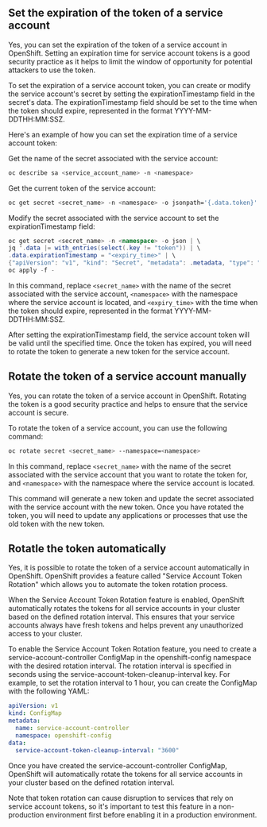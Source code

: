 

Set the expiration of the token of a service account
----------------------------

Yes, you can set the expiration of the token of a service account in OpenShift. Setting an expiration time for service account tokens is a good security practice as it helps to limit the window of opportunity for potential attackers to use the token.

To set the expiration of a service account token, you can create or modify the service account's secret by setting the expirationTimestamp field in the secret's data. The expirationTimestamp field should be set to the time when the token should expire, represented in the format YYYY-MM-DDTHH:MM:SSZ.

Here's an example of how you can set the expiration time of a service account token:

Get the name of the secret associated with the service account:

```bash
oc describe sa <service_account_name> -n <namespace>
```

Get the current token of the service account:

```bash
oc get secret <secret_name> -n <namespace> -o jsonpath='{.data.token}' | base64 -d
```

Modify the secret associated with the service account to set the expirationTimestamp field:

```csharp
oc get secret <secret_name> -n <namespace> -o json | \
jq '.data |= with_entries(select(.key != "token")) | \
.data.expirationTimestamp = "<expiry_time>" | \
{"apiVersion": "v1", "kind": "Secret", "metadata": .metadata, "type": "kubernetes.io/service-account-token", "data": .data}' | \
oc apply -f -
```

In this command, replace `<secret_name>` with the name of the secret associated with the service account, `<namespace>` with the namespace where the service account is located, and `<expiry_time>` with the time when the token should expire, represented in the format YYYY-MM-DDTHH:MM:SSZ.

After setting the expirationTimestamp field, the service account token will be valid until the specified time. Once the token has expired, you will need to rotate the token to generate a new token for the service account.


Rotate the token of a service account manually
---------------------------------------

Yes, you can rotate the token of a service account in OpenShift. Rotating the token is a good security practice and helps to ensure that the service account is secure.

To rotate the token of a service account, you can use the following command:

```bash
oc rotate secret <secret_name> --namespace=<namespace>
```
In this command, replace `<secret_name>` with the name of the secret associated with the service account that you want to rotate the token for, and `<namespace>` with the namespace where the service account is located.

This command will generate a new token and update the secret associated with the service account with the new token. Once you have rotated the token, you will need to update any applications or processes that use the old token with the new token.


Rotatle the token automatically
-------

Yes, it is possible to rotate the token of a service account automatically in OpenShift. OpenShift provides a feature called "Service Account Token Rotation" which allows you to automate the token rotation process.

When the Service Account Token Rotation feature is enabled, OpenShift automatically rotates the tokens for all service accounts in your cluster based on the defined rotation interval. This ensures that your service accounts always have fresh tokens and helps prevent any unauthorized access to your cluster.

To enable the Service Account Token Rotation feature, you need to create a service-account-controller ConfigMap in the openshift-config namespace with the desired rotation interval. The rotation interval is specified in seconds using the service-account-token-cleanup-interval key. For example, to set the rotation interval to 1 hour, you can create the ConfigMap with the following YAML:

```yaml
apiVersion: v1
kind: ConfigMap
metadata:
  name: service-account-controller
  namespace: openshift-config
data:
  service-account-token-cleanup-interval: "3600"
```

Once you have created the service-account-controller ConfigMap, OpenShift will automatically rotate the tokens for all service accounts in your cluster based on the defined rotation interval.

Note that token rotation can cause disruption to services that rely on service account tokens, so it's important to test this feature in a non-production environment first before enabling it in a production environment.